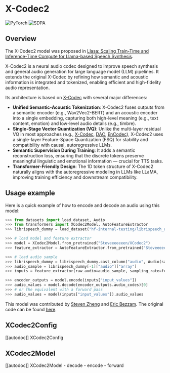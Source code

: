 <!--Copyright 2025 The HuggingFace Team. All rights reserved.

Licensed under the Apache License, Version 2.0 (the "License"); you may not use this file except in compliance with
the License. You may obtain a copy of the License at

http://www.apache.org/licenses/LICENSE-2.0

Unless required by applicable law or agreed to in writing, software distributed under the License is distributed on
an "AS IS" BASIS, WITHOUT WARRANTIES OR CONDITIONS OF ANY KIND, either express or implied. See the License for the
specific language governing permissions and limitations under the License.

⚠️ Note that this file is in Markdown but contain specific syntax for our doc-builder (similar to MDX) that may not be
rendered properly in your Markdown viewer.

-->

# X-Codec2

<div class="flex flex-wrap space-x-1">
<img alt="PyTorch" src="https://img.shields.io/badge/PyTorch-DE3412?style=flat&logo=pytorch&logoColor=white">
<img alt="SDPA" src="https://img.shields.io/badge/SDPA-DE3412?style=flat&logo=pytorch&logoColor=white">
</div>

## Overview

The X-Codec2 model was proposed in [Llasa: Scaling Train-Time and Inference-Time Compute for Llama-based Speech Synthesis](https://huggingface.co/papers/2502.04128).

X-Codec2 is a neural audio codec designed to improve speech synthesis and general audio generation for large language model (LLM) pipelines. It extends the original X-Codec by refining how semantic and acoustic information is integrated and tokenized, enabling efficient and high-fidelity audio representation.

Its architecture is based on [X-Codec](./xcodec) with several major differences:

- **Unified Semantic-Acoustic Tokenization**: X-Codec2 fuses outputs from a semantic encoder (e.g., Wav2Vec2-BERT) and an acoustic encoder into a single embedding, capturing both high-level meaning (e.g., text content, emotion) and low-level audio details (e.g., timbre).
- **Single-Stage Vector Quantization (VQ)**: Unlike the multi-layer residual VQ in most approaches (e.g., [X-Codec](./xcodec), [DAC](./dac), [EnCodec](./encodec)), X-Codec2 uses a single-layer Feature-Space Quantization (FSQ) for stability and compatibility with causal, autoregressive LLMs.
- **Semantic Supervision During Training**: It adds a semantic reconstruction loss, ensuring that the discrete tokens preserve meaningful linguistic and emotional information — crucial for TTS tasks.
- **Transformer-Friendly Design**: The 1D token structure of X-Codec2 naturally aligns with the autoregressive modeling in LLMs like LLaMA, improving training efficiency and downstream compatibility.

## Usage example 

Here is a quick example of how to encode and decode an audio using this model:

```python 
>>> from datasets import load_dataset, Audio
>>> from transformers import XCodec2Model, AutoFeatureExtractor
>>> librispeech_dummy = load_dataset("hf-internal-testing/librispeech_asr_dummy", "clean", split="validation")

>>> # load model and feature extractor
>>> model = XCodec2Model.from_pretrained("Steveeeeeeen/XCodec2")
>>> feature_extractor = AutoFeatureExtractor.from_pretrained("Steveeeeeeen/XCodec2")

>>> # load audio sample
>>> librispeech_dummy = librispeech_dummy.cast_column("audio", Audio(sampling_rate=feature_extractor.sampling_rate))
>>> audio_sample = librispeech_dummy[-1]["audio"]["array"]
>>> inputs = feature_extractor(raw_audio=audio_sample, sampling_rate=feature_extractor.sampling_rate, return_tensors="pt")

>>> encoder_outputs = model.encode(inputs["input_values"])
>>> audio_values = model.decode(encoder_outputs.audio_codes)[0]
>>> # or the equivalent with a forward pass
>>> audio_values = model(inputs["input_values"]).audio_values
```

This model was contributed by [Steven Zheng](https://huggingface.co/Steveeeeeeen) and [Eric Bezzam](https://huggingface.co/bezzam).
The original code can be found [here](https://github.com/zhenye234/X-Codec-2.0).


## XCodec2Config

[[autodoc]] XCodec2Config

## XCodec2Model

[[autodoc]] XCodec2Model
    - decode
    - encode
    - forward
